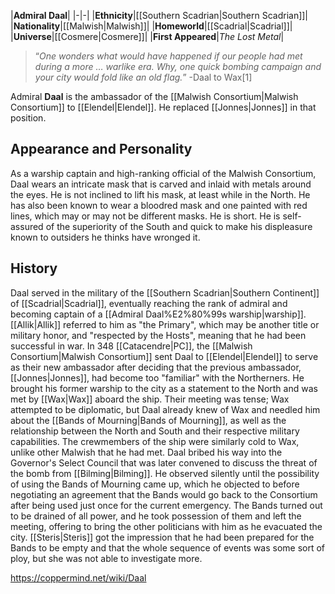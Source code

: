 |**Admiral Daal**|
|-|-|
|**Ethnicity**|[[Southern Scadrian\|Southern Scadrian]]|
|**Nationality**|[[Malwish\|Malwish]]|
|**Homeworld**|[[Scadrial\|Scadrial]]|
|**Universe**|[[Cosmere\|Cosmere]]|
|**First Appeared**|*The Lost Metal*|

>“*One wonders what would have happened if our people had met during a more … warlike era. Why, one quick bombing campaign and your city would fold like an old flag.*”
\-Daal to Wax[1]

Admiral **Daal** is the ambassador of the [[Malwish Consortium\|Malwish Consortium]] to [[Elendel\|Elendel]]. He replaced [[Jonnes\|Jonnes]] in that position.

## Appearance and Personality
As a warship captain and high-ranking official of the Malwish Consortium, Daal wears an intricate mask that is carved and inlaid with metals around the eyes. He is not inclined to lift his mask, at least while in the North. He has also been known to wear a bloodred mask and one painted with red lines, which may or may not be different masks. He is short. 
He is self-assured of the superiority of the South and quick to make his displeasure known to outsiders he thinks have wronged it.

## History
Daal served in the military of the [[Southern Scadrian\|Southern Continent]] of [[Scadrial\|Scadrial]], eventually reaching the rank of admiral and becoming captain of a [[Admiral Daal%E2%80%99s warship\|warship]]. [[Allik\|Allik]] referred to him as "the Primary", which may be another title or military honor, and "respected by the Hosts", meaning that he had been successful in war.
In 348 [[Catacendre\|PC]], the [[Malwish Consortium\|Malwish Consortium]] sent Daal to [[Elendel\|Elendel]] to serve as their new ambassador after deciding that the previous ambassador, [[Jonnes\|Jonnes]], had become too "familiar" with the Northerners. He brought his former warship to the city as a statement to the North and was met by [[Wax\|Wax]] aboard the ship. Their meeting was tense; Wax attempted to be diplomatic, but Daal already knew of Wax and needled him about the [[Bands of Mourning\|Bands of Mourning]], as well as the relationship between the North and South and their respective military capabilities. The crewmembers of the ship were similarly cold to Wax, unlike other Malwish that he had met.
Daal bribed his way into the Governor's Select Council that was later convened to discuss the threat of the bomb from [[Bilming\|Bilming]]. He observed silently until the possibility of using the Bands of Mourning came up, which he objected to before negotiating an agreement that the Bands would go back to the Consortium after being used just once for the current emergency. The Bands turned out to be drained of all power, and he took possession of them and left the meeting, offering to bring the other politicians with him as he evacuated the city. [[Steris\|Steris]] got the impression that he had been prepared for the Bands to be empty and that the whole sequence of events was some sort of ploy, but she was not able to investigate more.



https://coppermind.net/wiki/Daal